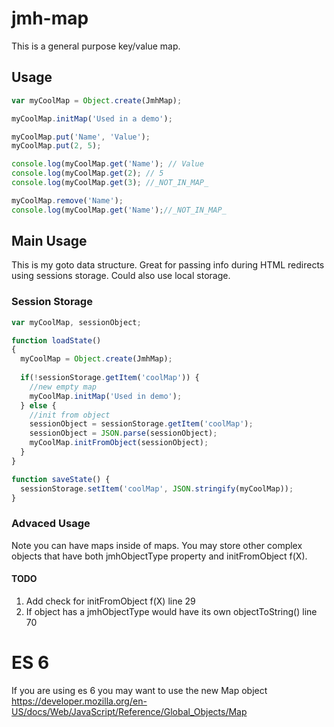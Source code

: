 # jmh-map
This is a general purpose key/value map.

## Usage
```javascript
var myCoolMap = Object.create(JmhMap);

myCoolMap.initMap('Used in a demo');

myCoolMap.put('Name', 'Value');
myCoolMap.put(2, 5);

console.log(myCoolMap.get('Name'); // Value
console.log(myCoolMap.get(2); // 5
console.log(myCoolMap.get(3); //_NOT_IN_MAP_

myCoolMap.remove('Name');
console.log(myCoolMap.get('Name');//_NOT_IN_MAP_
```
## Main Usage
This is my goto data structure.  Great for passing info during HTML redirects using sessions storage.  Could also use local storage.

### Session Storage
```javascript
var myCoolMap, sessionObject;

function loadState()
{
  myCoolMap = Object.create(JmhMap);
  
  if(!sessionStorage.getItem('coolMap')) {
    //new empty map
    myCoolMap.initMap('Used in demo');
  } else {
    //init from object
    sessionObject = sessionStorage.getItem('coolMap');
    sessionObject = JSON.parse(sessionObject);
    myCoolMap.initFromObject(sessionObject);
  }
}

function saveState() {
  sessionStorage.setItem('coolMap', JSON.stringify(myCoolMap));
}
```
### Advaced Usage
Note you can have maps inside of maps.  You may store other complex objects that have both jmhObjectType property and initFromObject f(X).

#### TODO
1. Add check for initFromObject f(X) line 29
2. If object has a jmhObjectType would have its own objectToString() line 70

# ES 6
If you are using es 6 you may want to use the new Map object
https://developer.mozilla.org/en-US/docs/Web/JavaScript/Reference/Global_Objects/Map
